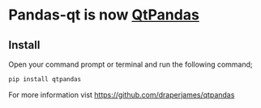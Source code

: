 # Pandas-qt is now [QtPandas](https://github.com/draperjames/qtpandas)

## Install
Open your command prompt or terminal and run the following command;
```python
pip install qtpandas
```
For more information vist https://github.com/draperjames/qtpandas
